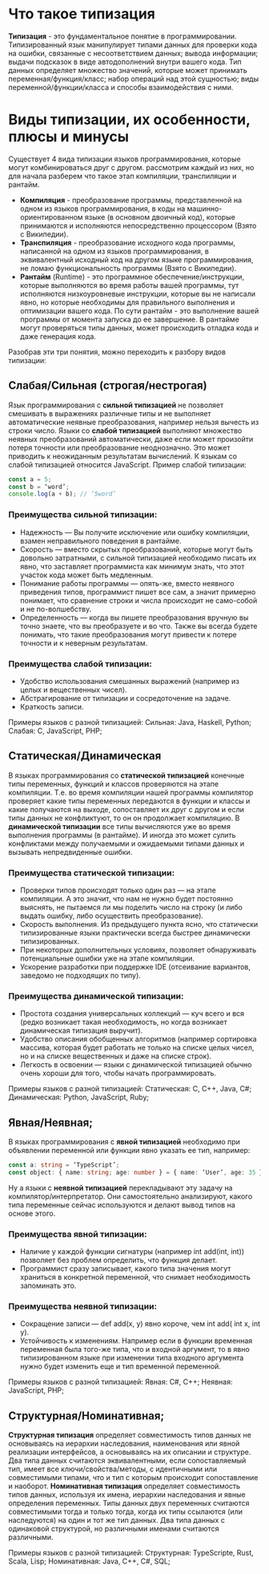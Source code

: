 # Что такое типизация

**Типизация** - это фундаментальное понятие в программировании. Типизированный язык манипулирует типами данных для проверки кода на ошибки, связанные с несоответствием данных; вывода информации; выдачи подсказок в виде автодополнений внутри вашего кода. Тип данных определяет множество значений, которые может принимать переменная/функция/класс; набор операций над этой сущностью; виды переменной/функции/класса и способы взаимодействия с ними.

# Виды типизации, их особенности, плюсы и минусы

Существует 4 вида типизации языков программирования, которые могут комбинироваться друг с другом. рассмотрим каждый из них, но для начала разберем что такое этап компиляции, транспиляции и рантайм.

- **Компиляция** - преобразование программы, представленной на одном из языков программирования, в коды на машинно-ориентированном языке (в основном двоичный код), которые принимаются и исполняются непосредственно процессором (Взято с Википедии).
- **Транспиляция** - преобразование исходного кода программы, написанной на одном из языков программирования, в эквивалентный исходный код на другом языке программирования, не ломаю функциональность программы (Взято с Википедии).
- **Рантайм** (Runtime) - это программное обеспечение/инструкции, которые выполняются во время работы вашей программы, тут исполняются низкоуровневые инструкции, которые вы не написали явно, но которые необходимы для правильного выполнения и оптимизации вашего кода. По сути рантайм - это выполнение вашей программы от момента запуска до ее завершение. В рантайме могут проверяться типы данных, может происходить отладка кода и даже генерация кода.

Разобрав эти три понятия, можно переходить к разбору видов типизации:

## Слабая/Сильная (строгая/нестрогая)

Язык программирования с **сильной типизацией** не позволяет смешивать в выражениях различные типы и не выполняет автоматические неявные преобразования, например нельзя вычесть из строки число. Языки со **слабой типизацией** выполняют множество неявных преобразований автоматически, даже если может произойти потеря точности или преобразование неоднозначно. Это может приводить к неожиданным результатам вычислений. К языкам со слабой типизацией относится JavaScript. Пример слабой типизации:

```TypeScript
const a = 5;
const b = ‘word’;
console.log(a + b); // ‘5word’
```

### Преимущества сильной типизации:

- Надежность — Вы получите исключение или ошибку компиляции, взамен неправильного поведения в рантайме.
- Скорость — вместо скрытых преобразований, которые могут быть довольно затратными, с сильной типизацией необходимо писать их явно, что заставляет программиста как минимум знать, что этот участок кода может быть медленным.
- Понимание работы программы — опять-же, вместо неявного приведения типов, программист пишет все сам, а значит примерно понимает, что сравнение строки и числа происходит не само-собой и не по-волшебству.
- Определенность — когда вы пишете преобразования вручную вы точно знаете, что вы преобразуете и во что. Также вы всегда будете понимать, что такие преобразования могут привести к потере точности и к неверным результатам.

### Преимущества слабой типизации:

- Удобство использования смешанных выражений (например из целых и вещественных чисел).
- Абстрагирование от типизации и сосредоточение на задаче.
- Краткость записи.

Примеры языков с разной типизацией:
Сильная: Java, Haskell, Python;
Слабая: C, JavaScript, PHP;

## Статическая/Динамическая

В языках программирования со **статической типизацией** конечные типы переменных, функций и классов проверяются на этапе компиляции. Т.е. во время компиляции нашей программы компилятор проверяет какие типы переменных передаются в функции и классы и какие получаются на выходе, сопоставляет их друг с другом и если типы данных не конфликтуют, то он он продолжает компиляцию. В **динамической типизации** все типы вычисляются уже во время выполнения программы (в рантайме). И иногда это может сулить конфликтами между получаемыми и ожидаемыми типами данных и вызывать непредвиденные ошибки.

### Преимущества статической типизации:

- Проверки типов происходят только один раз — на этапе компиляции. А это значит, что нам не нужно будет постоянно выяснять, не пытаемся ли мы поделить число на строку (и либо выдать ошибку, либо осуществить преобразование).
- Скорость выполнения. Из предыдущего пункта ясно, что статически типизированные языки практически всегда быстрее динамически типизированных.
- При некоторых дополнительных условиях, позволяет обнаруживать потенциальные ошибки уже на этапе компиляции.
- Ускорение разработки при поддержке IDE (отсеивание вариантов, заведомо не подходящих по типу).

### Преимущества динамической типизации:

- Простота создания универсальных коллекций — куч всего и вся (редко возникает такая необходимость, но когда возникает динамическая типизация выручит).
- Удобство описания обобщенных алгоритмов (например сортировка массива, которая будет работать не только на списке целых чисел, но и на списке вещественных и даже на списке строк).
- Легкость в освоении — языки с динамической типизацией обычно очень хороши для того, чтобы начать программировать.

Примеры языков с разной типизацией:
Статическая: C, C++, Java, C#;
Динамическая: Python, JavaScript, Ruby;

## Явная/Неявная;

В языках программирования с **явной типизацией** необходимо при объявлении переменной или функции явно указать ее тип, например:

```TypeScript
const a: string = ‘TypeScript’;
const object: { name: string; age: number } = { name: ‘User’, age: 35 }
```

Ну а языки с **неявной типизацией** перекладывают эту задачу на компилятор/интерпретатор. Они самостоятельно анализируют, какого типа переменные сейчас используются и делают вывод типов на основе этого.

### Преимущества явной типизации:

- Наличие у каждой функции сигнатуры (например int add(int, int)) позволяет без проблем определить, что функция делает.
- Программист сразу записывает, какого типа значения могут храниться в конкретной переменной, что снимает необходимость запоминать это.

### Преимущества неявной типизации:

- Сокращение записи — def add(x, y) явно короче, чем int add( int x, int y).
- Устойчивость к изменениям. Например если в функции временная переменная была того-же типа, что и входной аргумент, то в явно типизированном языке при изменении типа входного аргумента нужно будет изменить еще и тип временной переменной.

Примеры языков с разной типизацией:
Явная: C#, C++;
Неявная: JavaScript, PHP;

## Структурная/Номинативная;

**Структурная типизация** определяет совместимость типов данных не основываясь на иерархии наследования, наименования или явной реализации интерфейсов, а основываясь на их описании и структуре. Два типа данных считаются эквивалентными, если сопоставляемый тип, имеет все ключи/свойства/методы, с идентичными или совместимыми типами, что и тип с которым происходит сопоставление и наоборот. **Номинативная типизация** определяет совместимость типов данных, используя их имена, иерархии наследования и явные определения переменных. Типы данных двух переменных считаются совместимыми тогда и только тогда, когда их типы ссылаются (или наследуются) на один и тот же тип данных. Два типа данных с одинаковой структурой, но различными именами считаются различными.

Примеры языков с разной типизацией:
Структурная: TypeScripte, Rust, Scala, Lisp;
Номинативная: Java, C++, C#, SQL;
